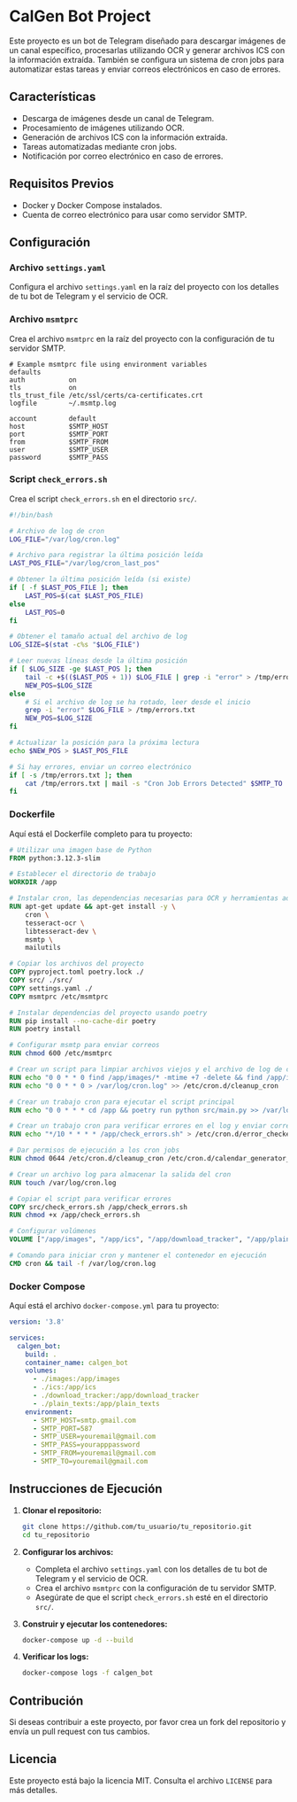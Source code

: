 # CalGen Bot Project

Este proyecto es un bot de Telegram diseñado para descargar imágenes de un canal específico, procesarlas utilizando OCR y generar archivos ICS con la información extraída. También se configura un sistema de cron jobs para automatizar estas tareas y enviar correos electrónicos en caso de errores.

## Características

- Descarga de imágenes desde un canal de Telegram.
- Procesamiento de imágenes utilizando OCR.
- Generación de archivos ICS con la información extraída.
- Tareas automatizadas mediante cron jobs.
- Notificación por correo electrónico en caso de errores.

## Requisitos Previos

- Docker y Docker Compose instalados.
- Cuenta de correo electrónico para usar como servidor SMTP.

## Configuración

### Archivo `settings.yaml`

Configura el archivo `settings.yaml` en la raíz del proyecto con los detalles de tu bot de Telegram y el servicio de OCR.

### Archivo `msmtprc`

Crea el archivo `msmtprc` en la raíz del proyecto con la configuración de tu servidor SMTP.

```plaintext
# Example msmtprc file using environment variables
defaults
auth           on
tls            on
tls_trust_file /etc/ssl/certs/ca-certificates.crt
logfile        ~/.msmtp.log

account        default
host           $SMTP_HOST
port           $SMTP_PORT
from           $SMTP_FROM
user           $SMTP_USER
password       $SMTP_PASS
```

### Script `check_errors.sh`

Crea el script `check_errors.sh` en el directorio `src/`.

```sh
#!/bin/bash

# Archivo de log de cron
LOG_FILE="/var/log/cron.log"

# Archivo para registrar la última posición leída
LAST_POS_FILE="/var/log/cron_last_pos"

# Obtener la última posición leída (si existe)
if [ -f $LAST_POS_FILE ]; then
    LAST_POS=$(cat $LAST_POS_FILE)
else
    LAST_POS=0
fi

# Obtener el tamaño actual del archivo de log
LOG_SIZE=$(stat -c%s "$LOG_FILE")

# Leer nuevas líneas desde la última posición
if [ $LOG_SIZE -ge $LAST_POS ]; then
    tail -c +$(($LAST_POS + 1)) $LOG_FILE | grep -i "error" > /tmp/errors.txt
    NEW_POS=$LOG_SIZE
else
    # Si el archivo de log se ha rotado, leer desde el inicio
    grep -i "error" $LOG_FILE > /tmp/errors.txt
    NEW_POS=$LOG_SIZE
fi

# Actualizar la posición para la próxima lectura
echo $NEW_POS > $LAST_POS_FILE

# Si hay errores, enviar un correo electrónico
if [ -s /tmp/errors.txt ]; then
    cat /tmp/errors.txt | mail -s "Cron Job Errors Detected" $SMTP_TO
fi
```

### Dockerfile

Aquí está el Dockerfile completo para tu proyecto:

```Dockerfile
# Utilizar una imagen base de Python
FROM python:3.12.3-slim

# Establecer el directorio de trabajo
WORKDIR /app

# Instalar cron, las dependencias necesarias para OCR y herramientas adicionales
RUN apt-get update && apt-get install -y \
    cron \
    tesseract-ocr \
    libtesseract-dev \
    msmtp \
    mailutils

# Copiar los archivos del proyecto
COPY pyproject.toml poetry.lock ./
COPY src/ ./src/
COPY settings.yaml ./
COPY msmtprc /etc/msmtprc

# Instalar dependencias del proyecto usando poetry
RUN pip install --no-cache-dir poetry
RUN poetry install

# Configurar msmtp para enviar correos
RUN chmod 600 /etc/msmtprc

# Crear un script para limpiar archivos viejos y el archivo de log de cron
RUN echo "0 0 * * 0 find /app/images/* -mtime +7 -delete && find /app/ics/* -mtime +7 -delete" > /etc/cron.d/cleanup_cron
RUN echo "0 0 * * 0 > /var/log/cron.log" >> /etc/cron.d/cleanup_cron

# Crear un trabajo cron para ejecutar el script principal
RUN echo "0 0 * * * cd /app && poetry run python src/main.py >> /var/log/cron.log 2>&1" > /etc/cron.d/calendar_generator_cron

# Crear un trabajo cron para verificar errores en el log y enviar correo
RUN echo "*/10 * * * * /app/check_errors.sh" > /etc/cron.d/error_checker_cron

# Dar permisos de ejecución a los cron jobs
RUN chmod 0644 /etc/cron.d/cleanup_cron /etc/cron.d/calendar_generator_cron /etc/cron.d/error_checker_cron

# Crear un archivo log para almacenar la salida del cron
RUN touch /var/log/cron.log

# Copiar el script para verificar errores
COPY src/check_errors.sh /app/check_errors.sh
RUN chmod +x /app/check_errors.sh

# Configurar volúmenes
VOLUME ["/app/images", "/app/ics", "/app/download_tracker", "/app/plain_texts"]

# Comando para iniciar cron y mantener el contenedor en ejecución
CMD cron && tail -f /var/log/cron.log
```

### Docker Compose

Aquí está el archivo `docker-compose.yml` para tu proyecto:

```yaml
version: '3.8'

services:
  calgen_bot:
    build: .
    container_name: calgen_bot
    volumes:
      - ./images:/app/images
      - ./ics:/app/ics
      - ./download_tracker:/app/download_tracker
      - ./plain_texts:/app/plain_texts
    environment:
      - SMTP_HOST=smtp.gmail.com
      - SMTP_PORT=587
      - SMTP_USER=youremail@gmail.com
      - SMTP_PASS=yourapppassword
      - SMTP_FROM=youremail@gmail.com
      - SMTP_TO=youremail@gmail.com
```

## Instrucciones de Ejecución

1. **Clonar el repositorio:**

   ```sh
   git clone https://github.com/tu_usuario/tu_repositorio.git
   cd tu_repositorio
   ```

2. **Configurar los archivos:**

   - Completa el archivo `settings.yaml` con los detalles de tu bot de Telegram y el servicio de OCR.
   - Crea el archivo `msmtprc` con la configuración de tu servidor SMTP.
   - Asegúrate de que el script `check_errors.sh` esté en el directorio `src/`.

3. **Construir y ejecutar los contenedores:**

   ```sh
   docker-compose up -d --build
   ```

4. **Verificar los logs:**

   ```sh
   docker-compose logs -f calgen_bot
   ```

## Contribución

Si deseas contribuir a este proyecto, por favor crea un fork del repositorio y envía un pull request con tus cambios.

## Licencia

Este proyecto está bajo la licencia MIT. Consulta el archivo `LICENSE` para más detalles.
